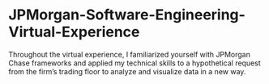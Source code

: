 # JPMorgan-Software-Engineering-Virtual-Experience
 Throughout the virtual experience, I familiarized yourself with JPMorgan Chase frameworks and applied my technical skills to a hypothetical request from the firm’s trading floor to analyze and visualize data in a new way.
